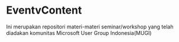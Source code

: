# EventvContent
Ini merupakan repositori materi-materi seminar/workshop yang telah diadakan komunitas Microsoft User Group Indonesia(MUGI)
